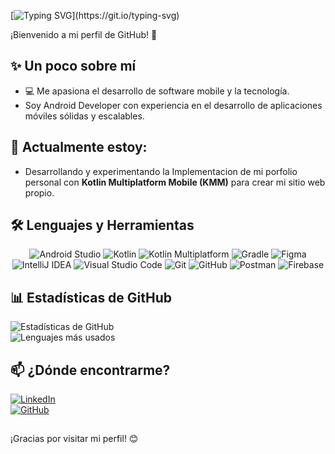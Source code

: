 [![Typing SVG](https://readme-typing-svg.demolab.com?font=Roboto+Slab&size=30&pause=1000&width=435&lines=%F0%9F%91%8B+%C2%A1Hola!+Soy+Hern%C3%A1n...)](https://git.io/typing-svg) 

¡Bienvenido a mi perfil de GitHub! 🚀  


## ✨ Un poco sobre mí  
- 💻 Me apasiona el desarrollo de software mobile y la tecnología.  
-  Soy  Android Developer con experiencia en el desarrollo de aplicaciones móviles sólidas y escalables.

## 🌱 Actualmente estoy:
- Desarrollando y experimentando la Implementacion de mi porfolio personal con **Kotlin Multiplatform Mobile (KMM)** para crear mi sitio web propio.

## 🛠️ Lenguajes y Herramientas  

<div align="center">
  <img src="https://img.shields.io/badge/Android_Studio-3DDC84?style=for-the-badge&logo=android-studio&logoColor=white" alt="Android Studio" />
  <img src="https://img.shields.io/badge/Kotlin-7F52FF?style=for-the-badge&logo=kotlin&logoColor=white" alt="Kotlin" />
   <img src="https://img.shields.io/badge/Kotlin_Multiplatform-0095D5?style=for-the-badge&logo=kotlin&logoColor=white" alt="Kotlin Multiplatform" />
  <img src="https://img.shields.io/badge/Gradle-02303A?style=for-the-badge&logo=gradle&logoColor=white" alt="Gradle" />
  <img src="https://img.shields.io/badge/Figma-F24E1E?style=for-the-badge&logo=figma&logoColor=white" alt="Figma" />
  <img src="https://img.shields.io/badge/IntelliJ_IDEA-000000?style=for-the-badge&logo=intellij-idea&logoColor=white" alt="IntelliJ IDEA" />
  <img src="https://img.shields.io/badge/Visual_Studio_Code-007ACC?style=for-the-badge&logo=visual-studio-code&logoColor=white" alt="Visual Studio Code" />
  <img src="https://img.shields.io/badge/Git-F05032?style=for-the-badge&logo=git&logoColor=white" alt="Git" />
  <img src="https://img.shields.io/badge/GitHub-181717?style=for-the-badge&logo=github&logoColor=white" alt="GitHub" />
  <img src="https://img.shields.io/badge/Postman-FF6C37?style=for-the-badge&logo=postman&logoColor=white" alt="Postman" />
  <img src="https://img.shields.io/badge/Firebase-FFCA28?style=for-the-badge&logo=firebase&logoColor=black" alt="Firebase" />
</div>  

## 📊 Estadísticas de GitHub  
![Estadísticas de GitHub](https://github-readme-stats.vercel.app/api?username=hernanzala&show_icons=true&theme=radical)  
![Lenguajes más usados](https://github-readme-stats.vercel.app/api/top-langs/?username=hernanzala&layout=compact&theme=radical)  
## 📫 ¿Dónde encontrarme?  
[![LinkedIn](https://img.shields.io/badge/LinkedIn-0A66C2?style=for-the-badge&logo=linkedin&logoColor=white)](https://www.linkedin.com/in/hernan-zalazar)  
[![GitHub](https://img.shields.io/badge/GitHub-181717?style=for-the-badge&logo=github&logoColor=white)](https://github.com/hernanzala/)  

##
¡Gracias por visitar mi perfil! 😊  
